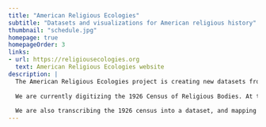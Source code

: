 ```yaml
---
title: "American Religious Ecologies"
subtitle: "Datasets and visualizations for American religious history"
thumbnail: "schedule.jpg"
homepage: true
homepageOrder: 3
links:
- url: https://religiousecologies.org
  text: American Religious Ecologies website
description: |
  The American Religious Ecologies project is creating new datasets from historical sources and new ways of visualizing them so that we can better understand the history of American religion. 
  
  We are currently digitizing the 1926 Census of Religious Bodies. At the start of the twentieth century, Congress authorized the U.S. Census Bureau to survey the nation's "religious bodies." These congregation-level schedules---some 232,154 of them---are a treasure trove of congregation- and place-specific data. 
  
  We are also transcribing the 1926 census into a dataset, and mapping and visualizing the data. Together the digitized census schedules and the datasets and maps we are creating contribute to a fuller and more vivid depiction of the religious landscape of the early twentieth-century United States.
---
```

